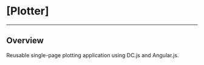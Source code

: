 # [Plotter]

***

## Overview

Reusable single-page plotting application using DC.js and Angular.js. 